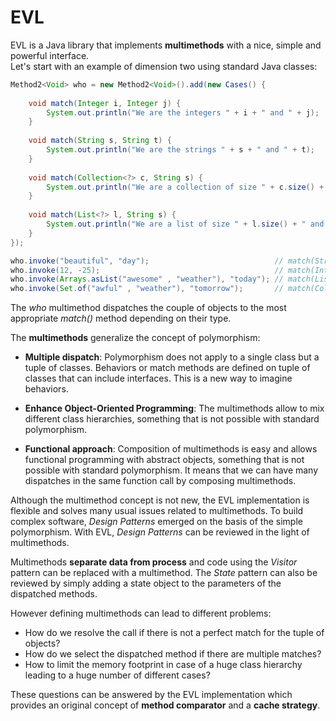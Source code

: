 # EVL

EVL is a Java library that implements **multimethods** with a nice, simple and powerful interface.  
Let's start with an example of dimension two using standard Java classes:

```java
Method2<Void> who = new Method2<Void>().add(new Cases() {
				
	void match(Integer i, Integer j) {
		System.out.println("We are the integers " + i + " and " + j);
	}
	
	void match(String s, String t) {
		System.out.println("We are the strings " + s + " and " + t);
	}
	
	void match(Collection<?> c, String s) {
		System.out.println("We are a collection of size " + c.size() + " and a string " + s);
	}
	
	void match(List<?> l, String s) {
		System.out.println("We are a list of size " + l.size() + " and a string " + s);
	}
});

who.invoke("beautiful", "day");                            // match(String, String) is called
who.invoke(12, -25);                                       // match(Integer, Integer) is called
who.invoke(Arrays.asList("awesome" , "weather"), "today"); // match(List<?>, String) is called
who.invoke(Set.of("awful" , "weather"), "tomorrow");       // match(Collection<?>, String) is called
```

The *who* multimethod dispatches the couple of objects to the most appropriate *match()* method depending on their type.  

The **multimethods** generalize the concept of polymorphism: 

* **Multiple dispatch**: Polymorphism does not apply to a single class but a tuple of classes. Behaviors or match methods are defined on tuple of classes that can include interfaces. This is a new way to imagine behaviors. 

* **Enhance Object-Oriented Programming**: The multimethods allow to mix different class hierarchies, something that is not possible with standard polymorphism.

* **Functional approach**: Composition of multimethods is easy and allows functional programming with abstract objects, something that is not possible with standard polymorphism. It means that we can have many dispatches in the same function call by composing multimethods.


Although the multimethod concept is not new, the EVL implementation is flexible and solves many usual issues related to multimethods.
To build complex software, *Design Patterns* emerged on the basis of the simple polymorphism.
With EVL, *Design Patterns* can be reviewed in the light of multimethods.

Multimethods **separate data from process** and code using the *Visitor* pattern can be replaced with a multimethod.
The *State* pattern can also be reviewed by simply adding a state object to the parameters of the dispatched methods.

However defining multimethods can lead to different problems:

* How do we resolve the call if there is not a perfect match for the tuple of objects?
* How do we select the dispatched method if there are multiple matches?
* How to limit the memory footprint in case of a huge class hierarchy leading to a huge number of different cases?

These questions can be answered by the EVL implementation which provides an original concept of **method comparator** and a **cache strategy**.
